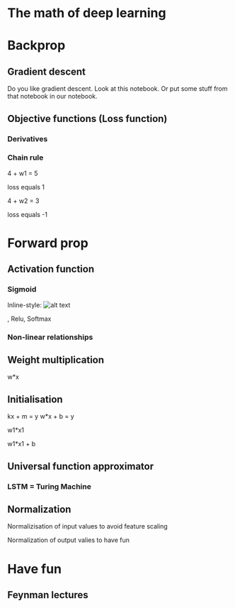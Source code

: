 # The math of deep learning

# Backprop

## Gradient descent

Do you like gradient descent. Look at this notebook.
Or put some stuff from that notebook in our notebook.

## Objective functions (Loss function)

### Derivatives

### Chain rule

4 + w1 = 5

loss equals 1

4 + w2 = 3

loss equals -1





# Forward prop

## Activation function

### Sigmoid
Inline-style: 
![alt text](https://imgur.com/mfJoW6t "Sigmoid")


, Relu, Softmax

### Non-linear relationships


## Weight multiplication

w*x


## Initialisation

kx + m = y
w*x + b = y

w1*x1

w1*x1 + b

## Universal function approximator

### LSTM = Turing Machine


## Normalization

Normalizisation of input values to avoid feature scaling

Normalization of output valies to have fun


# Have fun

## Feynman lectures



